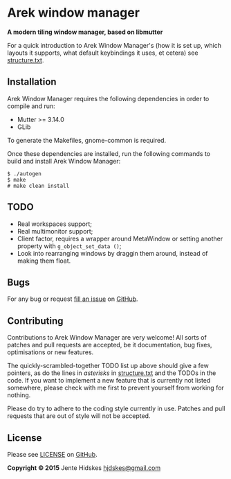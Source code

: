 Arek window manager
=========

**A modern tiling window manager, based on libmutter**

For a quick introduction to Arek Window Manager's (how it is set up, which
layouts it supports, what default keybindings it uses, et cetera) see [structure.txt][struct].

Installation
------------

Arek Window Manager requires the following dependencies in order to compile and
run:

* Mutter >= 3.14.0
* GLib

To generate the Makefiles, gnome-common is required.

Once these dependencies are installed, run the following commands to build and
install Arek Window Manager:

	$ ./autogen
	$ make
	# make clean install

TODO
----

* Real workspaces support;
* Real multimonitor support;
* Client factor, requires a wrapper around MetaWindow or setting another
  property with `g_object_set_data ()`;
* Look into rearranging windows by draggin them around, instead of making them
  float.

Bugs
----

For any bug or request [fill an issue][bug] on [GitHub][ghp].

Contributing
------------

Contributions to Arek Window Manager are very welcome! All sorts of patches and
pull requests are accepted, be it documentation, bug fixes, optimisations or new
features.

The quickly-scrambled-together TODO list up above should give a few pointers, as
do the lines in *asterisks* in [structure.txt][struct] and the TODOs in the
code. If you want to implement a new feature that is currently not listed
somewhere, please check with me first to prevent yourself from working for
nothing.

Please do try to adhere to the coding style currently in use. Patches and pull
requests that are out of style will not be accepted.

License
-------

Please see [LICENSE][lic] on [GitHub][ghp].

**Copyright © 2015** Jente Hidskes <hjdskes@gmail.com>

  [struct]: https://github.com/Unia/arek-wm/blob/master/structure.txt
  [bug]: https://github.com/Unia/arek-wm/issues
  [lic]: https://github.com/Unia/arek-wm/blob/master/LICENSE
  [ghp]: https://github.com/Unia/arek-wm

